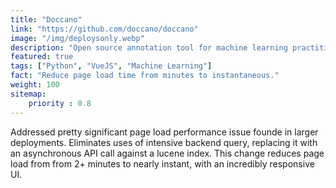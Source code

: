 ```yaml
---
title: "Doccano"
link: "https://github.com/doccano/doccano"
image: "/img/deploysonly.webp"
description: "Open source annotation tool for machine learning practitioners. "
featured: true
tags: ["Python", "VueJS", "Machine Learning"]
fact: "Reduce page load time from minutes to instantaneous."
weight: 100
sitemap: 
    priority : 0.8
---
```


Addressed pretty significant page load performance issue founde in larger deployments. Eliminates uses of intensive backend query, replacing it with an asynchronous API call against a lucene index. This change reduces page load from from 2+ minutes to nearly instant, with an incredibly responsive UI.

